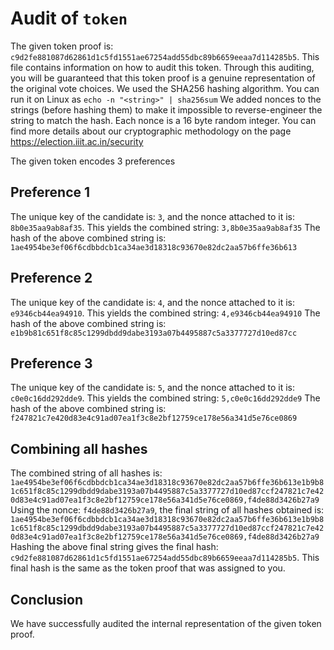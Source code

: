 # Audit of `token`

The given token proof is: `c9d2fe881087d62861d1c5fd1551ae67254add55dbc89b6659eeaa7d114285b5`. This file contains information on how to audit this token. Through this auditing, you will be guaranteed that this token proof is a genuine representation of the original vote choices.
We used the SHA256 hashing algorithm. You can run it on Linux as `echo -n "<string>" | sha256sum`
We added nonces to the strings (before hashing them) to make it impossible to reverse-engineer the string to match the hash. Each nonce is a 16 byte random integer.
You can find more details about our cryptographic methodology on the page https://election.iiit.ac.in/security

The given token encodes 3 preferences

## Preference 1

The unique key of the candidate is: `3`, and the nonce attached to it is: `8b0e35aa9ab8af35`. This yields the combined string: `3,8b0e35aa9ab8af35`
The hash of the above combined string is: `1ae4954be3ef06f6cdbbdcb1ca34ae3d18318c93670e82dc2aa57b6ffe36b613`

## Preference 2

The unique key of the candidate is: `4`, and the nonce attached to it is: `e9346cb44ea94910`. This yields the combined string: `4,e9346cb44ea94910`
The hash of the above combined string is: `e1b9b81c651f8c85c1299dbdd9dabe3193a07b4495887c5a3377727d10ed87cc`

## Preference 3

The unique key of the candidate is: `5`, and the nonce attached to it is: `c0e0c16dd292dde9`. This yields the combined string: `5,c0e0c16dd292dde9`
The hash of the above combined string is: `f247821c7e420d83e4c91ad07ea1f3c8e2bf12759ce178e56a341d5e76ce0869`

## Combining all hashes

The combined string of all hashes is: `1ae4954be3ef06f6cdbbdcb1ca34ae3d18318c93670e82dc2aa57b6ffe36b613e1b9b81c651f8c85c1299dbdd9dabe3193a07b4495887c5a3377727d10ed87ccf247821c7e420d83e4c91ad07ea1f3c8e2bf12759ce178e56a341d5e76ce0869,f4de88d3426b27a9`
Using the nonce: `f4de88d3426b27a9`, the final string of all hashes obtained is: `1ae4954be3ef06f6cdbbdcb1ca34ae3d18318c93670e82dc2aa57b6ffe36b613e1b9b81c651f8c85c1299dbdd9dabe3193a07b4495887c5a3377727d10ed87ccf247821c7e420d83e4c91ad07ea1f3c8e2bf12759ce178e56a341d5e76ce0869,f4de88d3426b27a9`
Hashing the above final string gives the final hash: `c9d2fe881087d62861d1c5fd1551ae67254add55dbc89b6659eeaa7d114285b5`. This final hash is the same as the token proof that was assigned to you.

## Conclusion

We have successfully audited the internal representation of the given token proof.